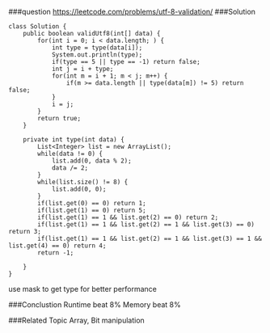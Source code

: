 ###question
https://leetcode.com/problems/utf-8-validation/
###Solution
```
class Solution {
    public boolean validUtf8(int[] data) {
        for(int i = 0; i < data.length; ) {
            int type = type(data[i]);
            System.out.println(type);
            if(type == 5 || type == -1) return false;
            int j = i + type;
            for(int m = i + 1; m < j; m++) {
                if(m >= data.length || type(data[m]) != 5) return false;
            }
            i = j;
        }
        return true;
    }
    
    private int type(int data) {
        List<Integer> list = new ArrayList();
        while(data != 0) {
            list.add(0, data % 2);
            data /= 2;
        }
        while(list.size() != 8) {
            list.add(0, 0);
        }
        if(list.get(0) == 0) return 1;
        if(list.get(1) == 0) return 5;
        if(list.get(1) == 1 && list.get(2) == 0) return 2;
        if(list.get(1) == 1 && list.get(2) == 1 && list.get(3) == 0) return 3;
        if(list.get(1) == 1 && list.get(2) == 1 && list.get(3) == 1 && list.get(4) == 0) return 4;
        return -1;
        
    }
}
```
use mask to get type for better performance

###Conclustion
Runtime beat 8%
Memory beat 8%

###Related Topic
Array, Bit manipulation